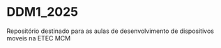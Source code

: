 # DDM1_2025
Repositório destinado para as aulas de desenvolvimento de dispositivos moveis na ETEC MCM
